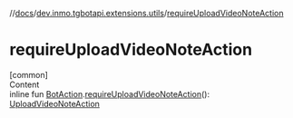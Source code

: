 //[docs](../../index.md)/[dev.inmo.tgbotapi.extensions.utils](index.md)/[requireUploadVideoNoteAction](require-upload-video-note-action.md)



# requireUploadVideoNoteAction  
[common]  
Content  
inline fun [BotAction](../dev.inmo.tgbotapi.types.actions/-bot-action/index.md).[requireUploadVideoNoteAction](require-upload-video-note-action.md)(): [UploadVideoNoteAction](../dev.inmo.tgbotapi.types.actions/-upload-video-note-action/index.md)  



